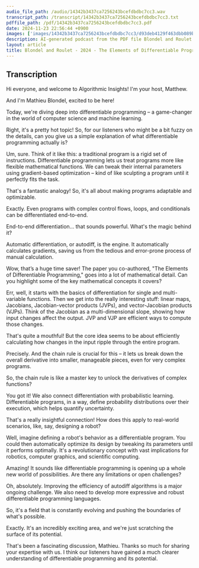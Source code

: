 ```yaml
---
audio_file_path: /audio/14342b3437ca7256243bcefdbdbc7cc3.wav
transcript_path: /transcript/14342b3437ca7256243bcefdbdbc7cc3.txt
pdffile_path: /pdf/14342b3437ca7256243bcefdbdbc7cc3.pdf
date: 2024-11-23 22:56:44 +0900
images: ['images/14342b3437ca7256243bcefdbdbc7cc3/d93deb4129f463dbb089bdd6e536df2aa4ccec44e012c877ec5ba6247e349d33.jpg', 'images/14342b3437ca7256243bcefdbdbc7cc3/4d77a4e9e49214132d4d9d192ad0e124d4773099304718ee149bc97c090b8abf.jpg', 'images/14342b3437ca7256243bcefdbdbc7cc3/cbd093c356b29b85e604c0976bb81f1d26bd77a144c585e17c65979b7d68ce8c.jpg', 'images/14342b3437ca7256243bcefdbdbc7cc3/3a18e468e9fce1aef48eecfb7b00e484b26fd4a480db1d1bac2f11e45e21c80b.jpg', 'images/14342b3437ca7256243bcefdbdbc7cc3/0ce379ffeddec94d859b99b8d0b48613bbfdacecae915d769a9f32ed0d7273e8.jpg', 'images/14342b3437ca7256243bcefdbdbc7cc3/9d41e21ff88e70fc3ec059fda2a40c7575d895dda6608aa190ccf23df72b0d46.jpg']
description: AI-generated podcast from the PDF file Blondel and Roulet - 2024 - The Elements of Differentiable Programming_EN / 14342b3437ca7256243bcefdbdbc7cc3
layout: article
title: Blondel and Roulet - 2024 - The Elements of Differentiable Programming_EN
---
```


## Transcription
Hi everyone, and welcome to Algorithmic Insights! I'm your host, Matthew.

And I'm Mathieu Blondel, excited to be here!

Today, we're diving deep into differentiable programming – a game-changer in the world of computer science and machine learning.

Right, it's a pretty hot topic!  So, for our listeners who might be a bit fuzzy on the details, can you give us a simple explanation of what differentiable programming actually is?

Um, sure.  Think of it like this:  a traditional program is a rigid set of instructions. Differentiable programming lets us treat programs more like flexible mathematical functions.  We can tweak their internal parameters using gradient-based optimization – kind of like sculpting a program until it perfectly fits the task.

That's a fantastic analogy! So, it's all about making programs adaptable and optimizable.

Exactly.  Even programs with complex control flows, loops, and conditionals can be differentiated end-to-end.

End-to-end differentiation... that sounds powerful. What's the magic behind it?

Automatic differentiation, or autodiff, is the engine. It automatically calculates gradients, saving us from the tedious and error-prone process of manual calculation.

Wow, that’s a huge time saver!  The paper you co-authored, "The Elements of Differentiable Programming," goes into a lot of mathematical detail.  Can you highlight some of the key mathematical concepts it covers?

Err, well, it starts with the basics of differentiation for single and multi-variable functions. Then we get into the really interesting stuff: linear maps, Jacobians, Jacobian-vector products (JVPs), and vector-Jacobian products (VJPs).  Think of the Jacobian as a multi-dimensional slope, showing how input changes affect the output. JVP and VJP are efficient ways to compute those changes.

That's quite a mouthful!  But the core idea seems to be about efficiently calculating how changes in the input ripple through the entire program.

Precisely. And the chain rule is crucial for this – it lets us break down the overall derivative into smaller, manageable pieces, even for very complex programs.

So, the chain rule is like a master key to unlock the derivatives of complex functions?

You got it!  We also connect differentiation with probabilistic learning.  Differentiable programs, in a way, define probability distributions over their execution, which helps quantify uncertainty.

That's a really insightful connection!  How does this apply to real-world scenarios, like, say, designing a robot?

Well, imagine defining a robot's behavior as a differentiable program.  You could then automatically optimize its design by tweaking its parameters until it performs optimally.  It's a revolutionary concept with vast implications for robotics, computer graphics, and scientific computing.

Amazing!  It sounds like differentiable programming is opening up a whole new world of possibilities.  Are there any limitations or open challenges?

Oh, absolutely.  Improving the efficiency of autodiff algorithms is a major ongoing challenge.  We also need to develop more expressive and robust differentiable programming languages.

So, it's a field that is constantly evolving and pushing the boundaries of what's possible.

Exactly.  It's an incredibly exciting area, and we're just scratching the surface of its potential.

That's been a fascinating discussion, Mathieu. Thanks so much for sharing your expertise with us.  I think our listeners have gained a much clearer understanding of differentiable programming and its potential.





